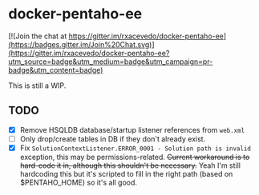 # docker-pentaho-ee

[![Join the chat at https://gitter.im/rxacevedo/docker-pentaho-ee](https://badges.gitter.im/Join%20Chat.svg)](https://gitter.im/rxacevedo/docker-pentaho-ee?utm_source=badge&utm_medium=badge&utm_campaign=pr-badge&utm_content=badge)

This is still a WIP.

## TODO

- [x] Remove HSQLDB database/startup listener references from `web.xml`
- [ ] Only drop/create tables in DB if they don't already exist.
- [x] Fix `SolutionContextListener.ERROR_0001 - Solution path is invalid` exception, this may be permissions-related. ~~Current workaround is to hard-code it in, although this shouldn't be necessary.~~ Yeah I'm still hardcoding this but it's scripted to fill in the right path (based on $PENTAHO_HOME) so it's all good.
